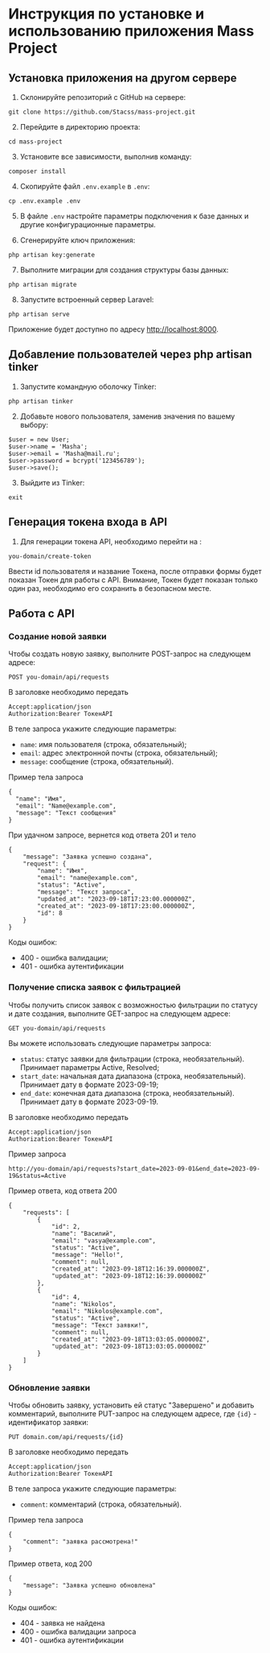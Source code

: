 
# Инструкция по установке и использованию приложения Mass Project

## Установка приложения на другом сервере

1. Склонируйте репозиторий с GitHub на сервере:

```shell
git clone https://github.com/Stacss/mass-project.git
```

2. Перейдите в директорию проекта:

```shell
cd mass-project
```

3. Установите все зависимости, выполнив команду:

```shell
composer install
```

4. Скопируйте файл `.env.example` в `.env`:

```shell
cp .env.example .env
```

5. В файле `.env` настройте параметры подключения к базе данных и другие конфигурационные параметры.

6. Сгенерируйте ключ приложения:

```shell
php artisan key:generate
```

7. Выполните миграции для создания структуры базы данных:

```shell
php artisan migrate
```

8. Запустите встроенный сервер Laravel:

```shell
php artisan serve
```

Приложение будет доступно по адресу [http://localhost:8000](http://localhost:8000).

## Добавление пользователей через php artisan tinker

1. Запустите командную оболочку Tinker:

```shell
php artisan tinker
```

2. Добавьте нового пользователя, заменив значения по вашему выбору:

```shell
$user = new User;
$user->name = 'Masha';
$user->email = 'Masha@mail.ru';
$user->password = bcrypt('123456789'); 
$user->save();
```

3. Выйдите из Tinker:

```shell
exit
```

## Генерация токена входа в API

1. Для генерации токена API, необходимо перейти на :
```shell
you-domain/create-token
```
Ввести id пользователя и название Токена, после отправки формы будет показан Токен для работы с API. Внимание, Токен будет показан только один раз, необходимо его сохранить в безопасном месте.

## Работа с API

### Создание новой заявки

Чтобы создать новую заявку, выполните POST-запрос на следующем адресе:

```shell
POST you-domain/api/requests
```
В заголовке необходимо передать
```shell
Accept:application/json
Authorization:Bearer ТокенAPI
```

В теле запроса укажите следующие параметры:

- `name`: имя пользователя (строка, обязательный);
- `email`: адрес электронной почты (строка, обязательный);
- `message`: сообщение (строка, обязательный).

Пример тела запроса
```shell
{
  "name": "Имя",
  "email": "Name@example.com",
  "message": "Текст сообщения"
}
```
При удачном запросе, вернется код ответа 201 и тело
```shell
{
    "message": "Заявка успешно создана",
    "request": {
        "name": "Имя",
        "email": "name@example.com",
        "status": "Active",
        "message": "Текст запроса",
        "updated_at": "2023-09-18T17:23:00.000000Z",
        "created_at": "2023-09-18T17:23:00.000000Z",
        "id": 8
    }
}
```

Коды ошибок:
- 400 - ошибка валидации;
- 401 - ошибка аутентификации

### Получение списка заявок с фильтрацией

Чтобы получить список заявок с возможностью фильтрации по статусу и дате создания, выполните GET-запрос на следующем адресе:

```shell
GET you-domain/api/requests
```

Вы можете использовать следующие параметры запроса:

- `status`: статус заявки для фильтрации (строка, необязательный). Принимает параметры Active, Resolved;
- `start_date`: начальная дата диапазона (строка, необязательный). Принимает дату в формате 2023-09-19;
- `end_date`: конечная дата диапазона (строка, необязательный). Принимает дату в формате 2023-09-19.

В заголовке необходимо передать
```shell
Accept:application/json
Authorization:Bearer ТокенAPI
```


Пример запроса
```shell
http://you-domain/api/requests?start_date=2023-09-01&end_date=2023-09-19&status=Active
```
Пример ответа, код ответа 200
```shell
{
    "requests": [
        {
            "id": 2,
            "name": "Василий",
            "email": "vasya@example.com",
            "status": "Active",
            "message": "Hello!",
            "comment": null,
            "created_at": "2023-09-18T12:16:39.000000Z",
            "updated_at": "2023-09-18T12:16:39.000000Z"
        },
        {
            "id": 4,
            "name": "Nikolos",
            "email": "Nikolos@example.com",
            "status": "Active",
            "message": "Текст заявки!",
            "comment": null,
            "created_at": "2023-09-18T13:03:05.000000Z",
            "updated_at": "2023-09-18T13:03:05.000000Z"
        }
    ]
}
```


### Обновление заявки

Чтобы обновить заявку, установить ей статус "Завершено" и добавить комментарий, выполните PUT-запрос на следующем адресе, где `{id}` - идентификатор заявки:

```shell
PUT domain.com/api/requests/{id}
```

В заголовке необходимо передать
```shell
Accept:application/json
Authorization:Bearer ТокенAPI
```

В теле запроса укажите следующие параметры:

- `comment`: комментарий (строка, обязательный).

Пример тела запроса
```shell
{
	"comment": "заявка рассмотрена!"
}
```
Пример ответа, код 200
```shell
{
    "message": "Заявка успешно обновлена"
}
```
Коды ошибок:
- 404 - заявка не найдена
- 400 - ошибка валидации запроса
- 401 - ошибка аутентификации
